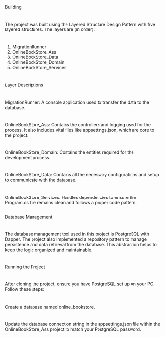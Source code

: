 Building
#
The project was built using the Layered Structure Design Pattern with five layered structures. The layers are (in order):
#
1. MigrationRunner
2. OnlineBookStore_Ass
3. OnlineBookStore_Data
4. OnlineBookStore_Domain
5. OnlineBookStore_Services
#
Layer Descriptions
#
MigrationRunner: A console application used to transfer the data to the database.
#
OnlineBookStore_Ass: Contains the controllers and logging used for the process. It also includes vital files like appsettings.json, which are core to the project.
#
OnlineBookStore_Domain: Contains the entities required for the development process.
#
OnlineBookStore_Data: Contains all the necessary configurations and setup to communicate with the database.
#
OnlineBookStore_Services: Handles dependencies to ensure the Program.cs file remains clean and follows a proper code pattern.
##
Database Management
#
The database management tool used in this project is PostgreSQL with Dapper. The project also implemented a repository pattern to manage persistence and data retrieval from the database. This abstraction helps to keep the logic organized and maintainable.
#

Running the Project
#
After cloning the project, ensure you have PostgreSQL set up on your PC. Follow these steps:
#

Create a database named online_bookstore.
#
Update the database connection string in the appsettings.json file within the OnlineBookStore_Ass project to match your PostgreSQL password.
